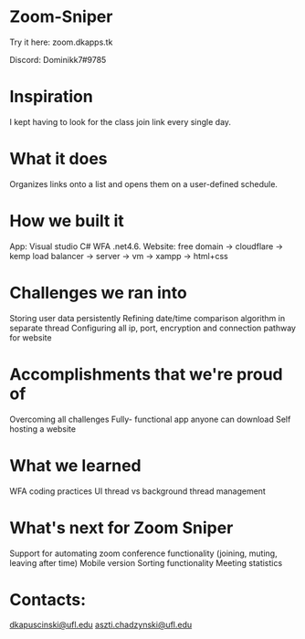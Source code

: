 # Zoom-Sniper
Try it here: zoom.dkapps.tk

Discord: Dominikk7#9785

# Inspiration
I kept having to look for the class join link every single day.

# What it does
Organizes links onto a list and opens them on a user-defined schedule.

# How we built it
App: Visual studio C# WFA .net4.6. Website: free domain -> cloudflare -> kemp load balancer -> server -> vm -> xampp -> html+css

# Challenges we ran into
Storing user data persistently
Refining date/time comparison algorithm in separate thread
Configuring all ip, port, encryption and connection pathway for website
# Accomplishments that we're proud of
Overcoming all challenges
Fully- functional app anyone can download
Self hosting a website
# What we learned
WFA coding practices
UI thread vs background thread management
# What's next for Zoom Sniper
Support for automating zoom conference functionality (joining, muting, leaving after time)
Mobile version
Sorting functionality
Meeting statistics

# Contacts:
dkapuscinski@ufl.edu
aszti.chadzynski@ufl.edu
